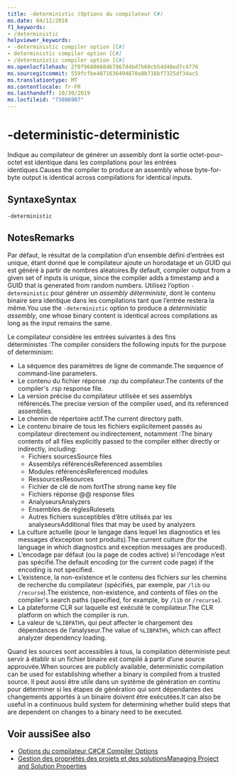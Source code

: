 ```yaml
---
title: -deterministic (Options du compilateur C#)
ms.date: 04/12/2018
f1_keywords:
- /deterministic
helpviewer_keywords:
- -deterministic compiler option [C#]
- deterministic compiler option [C#]
- /deterministic compiler option [C#]
ms.openlocfilehash: 2f0f9680668d67867d4bd7b60cb54d48ed7c4776
ms.sourcegitcommit: 559fcfbe4871636494870a8b716bf7325df34ac5
ms.translationtype: MT
ms.contentlocale: fr-FR
ms.lasthandoff: 10/30/2019
ms.locfileid: "73086907"
---
```

# <a name="-deterministic"></a><span data-ttu-id="9ee1d-102">-deterministic</span><span class="sxs-lookup"><span data-stu-id="9ee1d-102">-deterministic</span></span>

<span data-ttu-id="9ee1d-103">Indique au compilateur de générer un assembly dont la sortie octet-pour-octet est identique dans les compilations pour les entrées identiques.</span><span class="sxs-lookup"><span data-stu-id="9ee1d-103">Causes the compiler to produce an assembly whose byte-for-byte output is identical across compilations for identical inputs.</span></span>

## <a name="syntax"></a><span data-ttu-id="9ee1d-104">Syntaxe</span><span class="sxs-lookup"><span data-stu-id="9ee1d-104">Syntax</span></span>

```console
-deterministic
```

## <a name="remarks"></a><span data-ttu-id="9ee1d-105">Notes</span><span class="sxs-lookup"><span data-stu-id="9ee1d-105">Remarks</span></span>

<span data-ttu-id="9ee1d-106">Par défaut, le résultat de la compilation d’un ensemble défini d’entrées est unique, étant donné que le compilateur ajoute un horodatage et un GUID qui est généré à partir de nombres aléatoires.</span><span class="sxs-lookup"><span data-stu-id="9ee1d-106">By default, compiler output from a given set of inputs is unique, since the compiler adds a timestamp and a GUID that is generated from random numbers.</span></span> <span data-ttu-id="9ee1d-107">Utilisez l’option `-deterministic` pour générer un *assembly déterministe*, dont le contenu binaire sera identique dans les compilations tant que l’entrée restera la même.</span><span class="sxs-lookup"><span data-stu-id="9ee1d-107">You use the `-deterministic` option to produce a *deterministic assembly*, one whose binary content is identical across compilations as long as the input remains the same.</span></span>

<span data-ttu-id="9ee1d-108">Le compilateur considère les entrées suivantes à des fins déterministes :</span><span class="sxs-lookup"><span data-stu-id="9ee1d-108">The compiler considers the following inputs for the purpose of determinism:</span></span>

- <span data-ttu-id="9ee1d-109">La séquence des paramètres de ligne de commande.</span><span class="sxs-lookup"><span data-stu-id="9ee1d-109">The sequence of command-line parameters.</span></span>
- <span data-ttu-id="9ee1d-110">Le contenu du fichier réponse .rsp du compilateur.</span><span class="sxs-lookup"><span data-stu-id="9ee1d-110">The contents of the compiler's .rsp response file.</span></span>
- <span data-ttu-id="9ee1d-111">La version précise du compilateur utilisée et ses assemblys référencés.</span><span class="sxs-lookup"><span data-stu-id="9ee1d-111">The precise version of the compiler used, and its referenced assemblies.</span></span>
- <span data-ttu-id="9ee1d-112">Le chemin de répertoire actif.</span><span class="sxs-lookup"><span data-stu-id="9ee1d-112">The current directory path.</span></span>
- <span data-ttu-id="9ee1d-113">Le contenu binaire de tous les fichiers explicitement passés au compilateur directement ou indirectement, notamment :</span><span class="sxs-lookup"><span data-stu-id="9ee1d-113">The binary contents of all files explicitly passed to the compiler either directly or indirectly, including:</span></span>
  - <span data-ttu-id="9ee1d-114">Fichiers sources</span><span class="sxs-lookup"><span data-stu-id="9ee1d-114">Source files</span></span>
  - <span data-ttu-id="9ee1d-115">Assemblys référencés</span><span class="sxs-lookup"><span data-stu-id="9ee1d-115">Referenced assemblies</span></span>
  - <span data-ttu-id="9ee1d-116">Modules référencés</span><span class="sxs-lookup"><span data-stu-id="9ee1d-116">Referenced modules</span></span>
  - <span data-ttu-id="9ee1d-117">Ressources</span><span class="sxs-lookup"><span data-stu-id="9ee1d-117">Resources</span></span>
  - <span data-ttu-id="9ee1d-118">Fichier de clé de nom fort</span><span class="sxs-lookup"><span data-stu-id="9ee1d-118">The strong name key file</span></span>
  - <span data-ttu-id="9ee1d-119">Fichiers réponse @</span><span class="sxs-lookup"><span data-stu-id="9ee1d-119">@ response files</span></span>
  - <span data-ttu-id="9ee1d-120">Analyseurs</span><span class="sxs-lookup"><span data-stu-id="9ee1d-120">Analyzers</span></span>
  - <span data-ttu-id="9ee1d-121">Ensembles de règles</span><span class="sxs-lookup"><span data-stu-id="9ee1d-121">Rulesets</span></span>
  - <span data-ttu-id="9ee1d-122">Autres fichiers susceptibles d’être utilisés par les analyseurs</span><span class="sxs-lookup"><span data-stu-id="9ee1d-122">Additional files that may be used by analyzers</span></span>
- <span data-ttu-id="9ee1d-123">La culture actuelle (pour le langage dans lequel les diagnostics et les messages d’exception sont produits).</span><span class="sxs-lookup"><span data-stu-id="9ee1d-123">The current culture (for the language in which diagnostics and exception messages are produced).</span></span>
- <span data-ttu-id="9ee1d-124">L’encodage par défaut (ou la page de codes active) si l’encodage n’est pas spécifié.</span><span class="sxs-lookup"><span data-stu-id="9ee1d-124">The default encoding (or the current code page) if the encoding is not specified.</span></span>
- <span data-ttu-id="9ee1d-125">L’existence, la non-existence et le contenu des fichiers sur les chemins de recherche du compilateur (spécifiés, par exemple, par `/lib` ou `/recurse`).</span><span class="sxs-lookup"><span data-stu-id="9ee1d-125">The existence, non-existence, and contents of files on the compiler's search paths (specified, for example, by `/lib` or `/recurse`).</span></span>
- <span data-ttu-id="9ee1d-126">La plateforme CLR sur laquelle est exécuté le compilateur.</span><span class="sxs-lookup"><span data-stu-id="9ee1d-126">The CLR platform on which the compiler is run.</span></span>
- <span data-ttu-id="9ee1d-127">La valeur de `%LIBPATH%`, qui peut affecter le chargement des dépendances de l’analyseur.</span><span class="sxs-lookup"><span data-stu-id="9ee1d-127">The value of `%LIBPATH%`, which can affect analyzer dependency loading.</span></span>

<span data-ttu-id="9ee1d-128">Quand les sources sont accessibles à tous, la compilation déterministe peut servir à établir si un fichier binaire est compilé à partir d’une source approuvée.</span><span class="sxs-lookup"><span data-stu-id="9ee1d-128">When sources are publicly available, deterministic compilation can be used for establishing whether a binary is compiled from a trusted source.</span></span> <span data-ttu-id="9ee1d-129">Il peut aussi être utile dans un système de génération en continu pour déterminer si les étapes de génération qui sont dépendantes des changements apportés à un binaire doivent être exécutées.</span><span class="sxs-lookup"><span data-stu-id="9ee1d-129">It can also be useful in a continuous build system for determining whether build steps that are dependent on changes to a binary need to be executed.</span></span>

## <a name="see-also"></a><span data-ttu-id="9ee1d-130">Voir aussi</span><span class="sxs-lookup"><span data-stu-id="9ee1d-130">See also</span></span>

- [<span data-ttu-id="9ee1d-131">Options du compilateur C#</span><span class="sxs-lookup"><span data-stu-id="9ee1d-131">C# Compiler Options</span></span>](./index.md)
- [<span data-ttu-id="9ee1d-132">Gestion des propriétés des projets et des solutions</span><span class="sxs-lookup"><span data-stu-id="9ee1d-132">Managing Project and Solution Properties</span></span>](/visualstudio/ide/managing-project-and-solution-properties)
